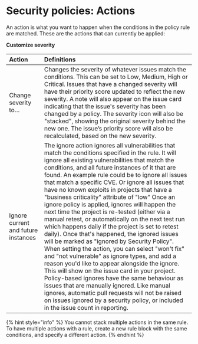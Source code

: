 # Security policies: Actions

An action is what you want to happen when the conditions in the policy rule are matched. These are the actions that can currently be applied:

**Customize severity**

| Action | Definitions |
| :--- | :--- |
| Change severity to… | Changes the severity of whatever issues match the conditions. This can be set to Low, Medium, High or Critical. Issues that have a changed severity will have their priority score updated to reflect the new severity. A note will also appear on the issue card indicating that the issue's severity has been changed by a policy. The severity icon will also be "stacked", showing the original severity behind the new one. The issue’s priority score will also be recalculated, based on the new severity. |
| Ignore current and future instances | The ignore action ignores all vulnerabilities that match the conditions specified in the rule. It will ignore all existing vulnerabilities that match the conditions, and all future instances of it that are found. An example rule could be to ignore all issues that match a specific CVE. Or ignore all issues that have no known exploits in projects that have a "business criticality" attribute of "low" Once an ignore policy is applied, ignores will happen the next time the project is re-tested \(either via a manual retest, or automatically on the next test run which happens daily if the project is set to retest daily\). Once that's happened, the ignored issues will be marked as "ignored by Security Policy". When setting the action, you can select "won't fix" and "not vulnerable" as ignore types, and add a reason you'd like to appear alongside the ignore. This will show on the issue card in your project. Policy-based ignores have the same behaviour as issues that are manually ignored. Like manual ignores, automatic pull requests will not be raised on issues ignored by a security policy, or included in the issue count in reporting. |

{% hint style="info" %}
You cannot stack multiple actions in the same rule. To have multiple actions with a rule, create a new rule block with the same conditions, and specify a different action.
{% endhint %}

